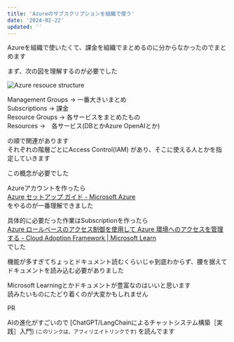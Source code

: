 ```yaml
---
title: 'Azureのサブスクリプションを組織で使う'
date: '2024-02-22'
updated: ''
---
```


Azureを組織で使いたくて、課金を組織でまとめるのに分からなかったのでまとめます

まず、次の図を理解するのが必要でした

![Azure resouce structure](/azure-subscription-first-step/azure-resource-structure.webp)

Management Groups -> 一番大きいまとめ  
Subscriptions -> 課金  
Resource Groups -> 各サービスをまとめたもの  
Resources ->　各サービス(DBとかAzure OpenAIとか)

の順で関連があります  
それぞれの階層ごとにAccess Control(IAM) があり、そこに使える人とかを指定していきます

この概念が必要でした

Azureアカウントを作ったら  
[Azure セットアップ ガイド \- Microsoft Azure](https://portal.azure.com/#view/Microsoft_Azure_Resources/QuickstartPlaybookBlade/guideId/intro-azure-setup)  
をやるのが一番理解できました

具体的に必要だった作業はSubscriptionを作ったら  
[Azure ロールベースのアクセス制御を使用して Azure 環境へのアクセスを管理する \- Cloud Adoption Framework \| Microsoft Learn](https://learn.microsoft.com/ja-jp/azure/cloud-adoption-framework/ready/azure-setup-guide/manage-access#grant-subscription-access)  
でした

機能が多すぎてちょっとドキュメント読むくらいじゃ到底わからず、腰を据えてドキュメントを読み込む必要がありました  

Microsoft Learningとかドキュメントが豊富なのはいいと思います  
読みたいものにたどり着くのが大変かもしれません  

PR

AIの進化がすごいので [ChatGPT/LangChainによるチャットシステム構築［実践］入門) <small>(このリンクは、アフィリエイトリンクです)</small> を読んでます
